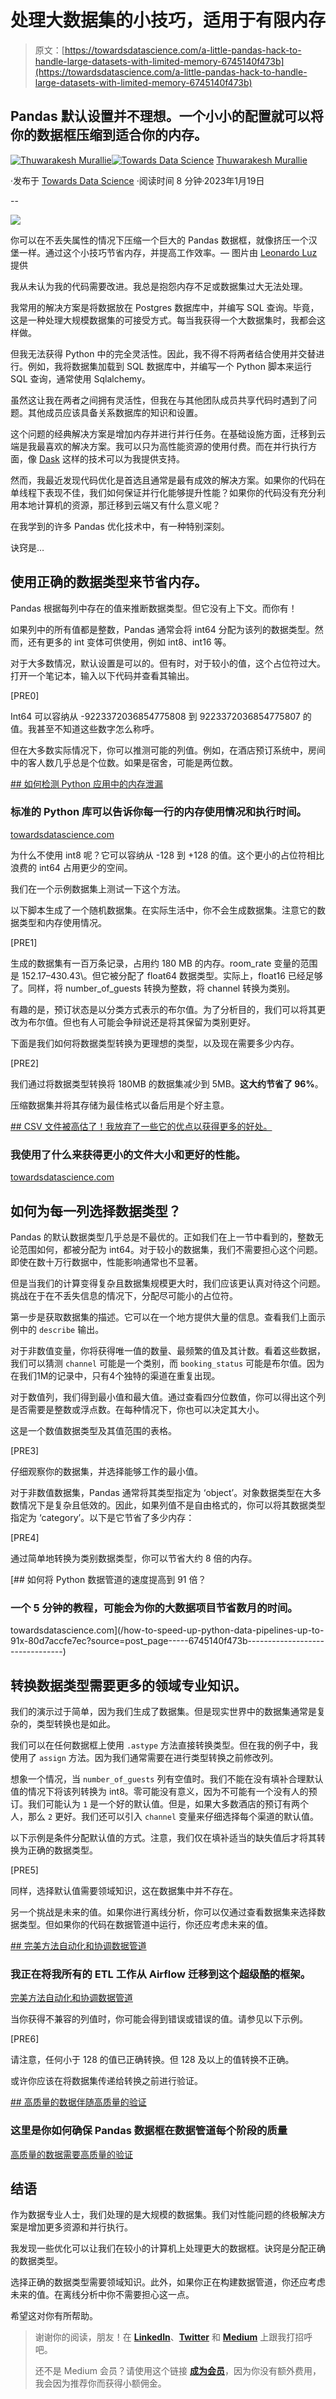 # 处理大数据集的小技巧，适用于有限内存

> 原文：[https://towardsdatascience.com/a-little-pandas-hack-to-handle-large-datasets-with-limited-memory-6745140f473b](https://towardsdatascience.com/a-little-pandas-hack-to-handle-large-datasets-with-limited-memory-6745140f473b)

## Pandas 默认设置并不理想。一个小小的配置就可以将你的数据框压缩到适合你的内存。

[](https://thuwarakesh.medium.com/?source=post_page-----6745140f473b--------------------------------)[![Thuwarakesh Murallie](../Images/44f1a14a899426592bbd8c7f73ce169d.png)](https://thuwarakesh.medium.com/?source=post_page-----6745140f473b--------------------------------)[](https://towardsdatascience.com/?source=post_page-----6745140f473b--------------------------------)[![Towards Data Science](../Images/a6ff2676ffcc0c7aad8aaf1d79379785.png)](https://towardsdatascience.com/?source=post_page-----6745140f473b--------------------------------) [Thuwarakesh Murallie](https://thuwarakesh.medium.com/?source=post_page-----6745140f473b--------------------------------)

·发布于 [Towards Data Science](https://towardsdatascience.com/?source=post_page-----6745140f473b--------------------------------) ·阅读时间 8 分钟·2023年1月19日

--

![](../Images/c4b1299e06f03069b94110ff87456e73.png)

你可以在不丢失属性的情况下压缩一个巨大的 Pandas 数据框，就像挤压一个汉堡一样。通过这个小技巧节省内存，并提高工作效率。— 图片由 [Leonardo Luz](https://www.pexels.com/photo/photo-of-a-burger-between-a-person-s-hands-14001304/) 提供

我从未认为我的代码需要改进。我总是抱怨内存不足或数据集过大无法处理。

我常用的解决方案是将数据放在 Postgres 数据库中，并编写 SQL 查询。毕竟，这是一种处理大规模数据集的可接受方式。每当我获得一个大数据集时，我都会这样做。

但我无法获得 Python 中的完全灵活性。因此，我不得不将两者结合使用并交替进行。例如，我将数据集加载到 SQL 数据库中，并编写一个 Python 脚本来运行 SQL 查询，通常使用 Sqlalchemy。

虽然这让我在两者之间拥有灵活性，但我在与其他团队成员共享代码时遇到了问题。其他成员应该具备关系数据库的知识和设置。

这个问题的经典解决方案是增加内存并进行并行任务。在基础设施方面，迁移到云端是我最喜欢的解决方案。我可以只为高性能资源的使用付费。而在并行执行方面，像 [Dask](https://www.dask.org/) 这样的技术可以为我提供支持。

然而，我最近发现代码优化是首选且通常是最有成效的解决方案。如果你的代码在单线程下表现不佳，我们如何保证并行化能够提升性能？如果你的代码没有充分利用本地计算机的资源，那迁移到云端又有什么意义呢？

在我学到的许多 Pandas 优化技术中，有一种特别深刻。

诀窍是…

## 使用正确的数据类型来节省内存。

Pandas 根据每列中存在的值来推断数据类型。但它没有上下文。而你有！

如果列中的所有值都是整数，Pandas 通常会将 int64 分配为该列的数据类型。然而，还有更多的 int 变体可供使用，例如 int8、int16 等。

对于大多数情况，默认设置是可以的。但有时，对于较小的值，这个占位符过大。打开一个笔记本，输入以下代码并查看其输出。

[PRE0]

Int64 可以容纳从 -9223372036854775808 到 9223372036854775807 的值。我甚至不知道这些数字怎么称呼。

但在大多数实际情况下，你可以推测可能的列值。例如，在酒店预订系统中，房间中的客人数几乎总是个位数。如果是宿舍，可能是两位数。

[## 如何检测 Python 应用中的内存泄漏](https://example.org/how-to-detect-memory-leakage-in-your-python-application-f83ae1ad897d?source=post_page-----6745140f473b--------------------------------)

### 标准的 Python 库可以告诉你每一行的内存使用情况和执行时间。

[towardsdatascience.com](https://example.org/how-to-detect-memory-leakage-in-your-python-application-f83ae1ad897d?source=post_page-----6745140f473b--------------------------------)

为什么不使用 int8 呢？它可以容纳从 -128 到 +128 的值。这个更小的占位符相比浪费的 int64 占用更少的空间。

我们在一个示例数据集上测试一下这个方法。

以下脚本生成了一个随机数据集。在实际生活中，你不会生成数据集。注意它的数据类型和内存使用情况。

[PRE1]

生成的数据集有一百万条记录，占用约 180 MB 的内存。room_rate 变量的范围是 152.17–430.43\。但它被分配了 float64 数据类型。实际上，float16 已经足够了。同样，将 number_of_guests 转换为整数，将 channel 转换为类别。

有趣的是，预订状态是以分类方式表示的布尔值。为了分析目的，我们可以将其更改为布尔值。但也有人可能会争辩说还是将其保留为类别更好。

下面是我们如何将数据类型转换为更理想的类型，以及现在需要多少内存。

[PRE2]

我们通过将数据类型转换将 180MB 的数据集减少到 5MB。**这大约节省了 96%**。

压缩数据集并将其存储为最佳格式以备后用是个好主意。

[## CSV 文件被高估了！我放弃了一些它的优点以获得更多的好处。](https://example.org/best-file-format-to-store-large-data-dfa47701929f?source=post_page-----6745140f473b--------------------------------)

### 我使用了什么来获得更小的文件大小和更好的性能。

[towardsdatascience.com](https://example.org/best-file-format-to-store-large-data-dfa47701929f?source=post_page-----6745140f473b--------------------------------)

## 如何为每一列选择数据类型？

Pandas 的默认数据类型几乎总是不最优的。正如我们在上一节中看到的，整数无论范围如何，都被分配为 int64。对于较小的数据集，我们不需要担心这个问题。即使在数十万行数据中，性能影响通常也不显著。

但是当我们的计算变得复杂且数据集规模更大时，我们应该更认真对待这个问题。挑战在于在不丢失信息的情况下，分配尽可能小的占位符。

第一步是获取数据集的描述。它可以在一个地方提供大量的信息。查看我们上面示例中的 `describe` 输出。

对于非数值变量，你将获得唯一值的数量、最频繁的值及其计数。看着这些数据，我们可以猜测 `channel` 可能是一个类别，而 `booking_status` 可能是布尔值。因为在我们1M的记录中，只有4个独特的渠道在重复出现。

对于数值列，我们得到最小值和最大值。通过查看四分位数值，你可以得出这个列是否需要是整数或浮点数。在每种情况下，你也可以决定其大小。

这是一个数值数据类型及其值范围的表格。

[PRE3]

仔细观察你的数据集，并选择能够工作的最小值。

对于非数值数据集，Pandas 通常将其类型指定为 ‘object’。对象数据类型在大多数情况下是复杂且低效的。因此，如果列值不是自由格式的，你可以将其数据类型指定为 ‘category’。以下是它节省了多少内存：

[PRE4]

通过简单地转换为类别数据类型，你可以节省大约 8 倍的内存。

[](/how-to-speed-up-python-data-pipelines-up-to-91x-80d7accfe7ec?source=post_page-----6745140f473b--------------------------------) [## 如何将 Python 数据管道的速度提高到 91 倍？

### 一个 5 分钟的教程，可能会为你的大数据项目节省数月的时间。

towardsdatascience.com](/how-to-speed-up-python-data-pipelines-up-to-91x-80d7accfe7ec?source=post_page-----6745140f473b--------------------------------)

## 转换数据类型需要更多的领域专业知识。

我们的演示过于简单，因为我们生成了数据集。但是现实世界中的数据集通常是复杂的，类型转换也是如此。

我们可以在任何数据框上使用 `.astype` 方法直接转换类型。但在我的例子中，我使用了 `assign` 方法。因为我们通常需要在进行类型转换之前修改列。

想象一个情况，当 `number_of_guests` 列有空值时。我们不能在没有填补合理默认值的情况下将该列转换为 int8。零可能没有意义，因为不可能有一个没有人的预订。我们可能认为 `1` 是一个好的默认值。但是，如果大多数酒店的预订有两个人，那么 `2` 更好。我们还可以引入 `channel` 变量来仔细选择每个渠道的默认值。

以下示例是条件分配默认值的方式。注意，我们仅在填补适当的缺失值后才将其转换为正确的数据类型。

[PRE5]

同样，选择默认值需要领域知识，这在数据集中并不存在。

另一个挑战是未来的值。如果你进行离线分析，你可以仅通过查看数据集来选择数据类型。但如果你的代码在数据管道中运行，你还应考虑未来的值。

[## 完美方法自动化和协调数据管道](https://towardsdatascience.com/the-prefect-way-to-automate-orchestrate-data-pipelines-d4465638bac2?source=post_page-----6745140f473b--------------------------------)

### 我正在将我所有的 ETL 工作从 Airflow 迁移到这个超级酷的框架。

[完美方法自动化和协调数据管道](https://towardsdatascience.com/the-prefect-way-to-automate-orchestrate-data-pipelines-d4465638bac2?source=post_page-----6745140f473b--------------------------------)

当你获得不兼容的列值时，你可能会得到错误或错误的值。请参见以下示例。

[PRE6]

请注意，任何小于 128 的值已正确转换。但 128 及以上的值转换不正确。

或许你应该在将数据集传递给转换之前进行验证。

[## 高质量的数据伴随高质量的验证](https://towardsdatascience.com/data-validation-for-pandas-b24613959364?source=post_page-----6745140f473b--------------------------------)

### 这里是你如何确保 Pandas 数据框在数据管道每个阶段的质量

[高质量的数据需要高质量的验证](https://towardsdatascience.com/data-validation-for-pandas-b24613959364?source=post_page-----6745140f473b--------------------------------)

## 结语

作为数据专业人士，我们处理的是大规模的数据集。我们对性能问题的终极解决方案是增加更多资源和并行执行。

我发现一些优化可以让我们在较小的计算机上处理更大的数据框。诀窍是分配正确的数据类型。

选择正确的数据类型需要领域知识。此外，如果你正在构建数据管道，你还应考虑未来的值。在离线分析中你不需要担心这一点。

希望这对你有所帮助。

> 谢谢你的阅读，朋友！在 [**LinkedIn**](https://www.linkedin.com/in/thuwarakesh/)、[**Twitter**](https://twitter.com/Thuwarakesh) 和 [**Medium**](https://thuwarakesh.medium.com/) 上跟我打招呼吧。
> 
> 还不是 Medium 会员？请使用这个链接 [**成为会员**](https://thuwarakesh.medium.com/membership)，因为你没有额外费用，我会因为推荐你而获得小额佣金。
